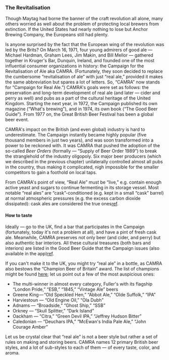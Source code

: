 ### The Revitalisation

Though Maytag had borne the banner of the craft revolution all alone, many others worried as well about the problem of protecting local brewers from extinction. If the United States had nearly nothing to lose but Anchor Brewing Company, the Europeans still had plenty.

Is anyone surprised by the fact that the European wing of the revolution was led by the Brits? On March 16, 1971, four young admirers of good ale — Michael Hardman, Graham Lees, Jim Makin, and Bill Mellor — gathered together in Kruger's Bar, Dunquin, Ireland, and founded one of the most influential consumer organizations in history: the Campaign for the Revitalisation of Ale aka CAMRA. (Fortunately, they soon decided to replace the cumbersome “revitalisation of ale” with just “real ale,” provided it makes the same abbreviation but spares a lot of letters. So, “CAMRA” now stands for “Campaign for Real Ale.”) CAMRA's goals were set as follows: the preservation and long-term development of real ale (and later — cider and perry as well) and pubs as a part of the cultural heritage of the United Kingdom. Starting the next year, in 1972, the Campaign published its own magazine (“What's brewing”), and in 1974, its own book (“The Good Beer Guide”). From 1977 on, the Great British Beer Festival has been a global beer event.

CAMRA's impact on the British (and even global) industry is hard to underestimate. The Campaign instantly became highly popular (five thousand members in just two years), and was soon transformed into a power to be reckoned with. It was CAMRA that pushed the adoption of the so-called *Beer Orders* (formally — “Supply of Beer Order 1989”) to break the stranglehold of the industry oligopoly. Six major beer producers (which we described in the previous chapter) unilaterally controlled almost all pubs in the country, thus making it complicated, nigh impossible for the smaller competitors to gain a foothold on local taps.

From CAMRA's point of view, “Real Ale” must be “live,” e.g. contain enough active yeast and sugars to continue fermenting in its storage vessel. Most notable “real ales” are “cask”-conditioned (e.g. kept in a small “cask” barrel) at normal atmospheric pressures (e.g. the excess carbon dioxide dissipated): cask ales are considered the true ones[ref](https://camra.org.uk/learn-discover/the-basics/what-is-live-beer/).

#### How to taste

Ideally — go to the UK, find a bar that participates in the Campaign (fortunately, today it's not a problem at all), and have a pint of fresh cask ale. Meanwhile, CAMRA preserves not only beer (and cider, and perry) but also authentic bar interiors. All these cultural treasures (both bars and interiors) are listed in the Good Beer Guide that the Campaign issues (also available in the app)[ref](https://camra.org.uk/about/publications/the-good-beer-guide/).

If you can't make it to the UK, you might try “real ale” in a bottle, as CAMRA also bestows the “Champion Beer of Britain” award. The list of champions might be found [here](https://en.wikipedia.org/wiki/Champion_Beer_of_Britain); let us point out a few of the most auspicious ones:
  * The multi-winner in almost every category, Fuller's with its flagship “London Pride,” “ESB,” “1845,” “Vintage Ale” beers
  * Greene King — “Old Speckled Hen,” “Abbot Ale,” “Olde Suffolk,” “IPA”
  * Harviestoun — “Old Engine Oil,” “Ola Dubh”
  * Adnams — “Broadside,” “Ghost Ship,” “SSB”
  * Orkney — “Skull Splitter,” “Dark Island”
  * Oackham — “Citra,” “Green Devil IPA,” “Jeffrey Hudson Bitter”
  * Caledonian — “Deuchars IPA,” “McEwan's India Pale Ale,” “John Courage Amber”

  Let us be crystal clear that “real ale” is not a beer style but rather a set of rules on making and storing beers. CAMRA names 12 primary British beer styles, and a lot of sub-styles to each of them — of every taste, color, and aroma.